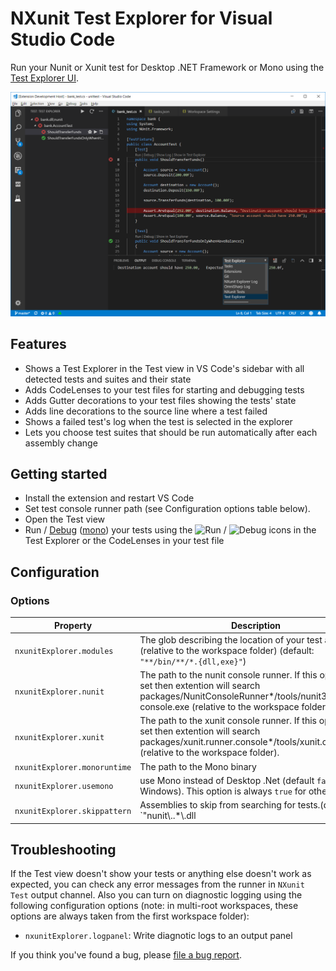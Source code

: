 # NXunit Test Explorer for Visual Studio Code

Run your Nunit or Xunit test for Desktop .NET Framework or Mono using the 
[Test Explorer UI](https://marketplace.visualstudio.com/items?itemName=hbenl.vscode-test-explorer).

![Screenshot](img/screenshot.png)

## Features

* Shows a Test Explorer in the Test view in VS Code's sidebar with all detected tests and suites and their state
* Adds CodeLenses to your test files for starting and debugging tests
* Adds Gutter decorations to your test files showing the tests' state
* Adds line decorations to the source line where a test failed
* Shows a failed test's log when the test is selected in the explorer
* Lets you choose test suites that should be run automatically after each assembly change

## Getting started

* Install the extension and restart VS Code
* Set test console runner path (see Configuration options table below).
* Open the Test view
* Run / [Debug](https://github.com/OmniSharp/omnisharp-vscode/wiki/Desktop-.NET-Framework) ([mono](https://github.com/Microsoft/vscode-mono-debug)) your tests using the ![Run](img/run.png) / ![Debug](img/debug.png) icons in the Test Explorer or the CodeLenses in your test file

## Configuration

### Options

Property                        | Description
--------------------------------|---------------------------------------------------------------
`nxunitExplorer.modules`  		| The glob describing the location of your test assemblies (relative to the workspace folder) (default: `"**/bin/**/*.{dll,exe}"`)
`nxunitExplorer.nunit`    		| The path to the nunit console runner. If this option is not set then extention will search packages/NunitConsoleRunner*/tools/nunit3-console.exe (relative to the workspace folder).
`nxunitExplorer.xunit`    		| The path to the xunit console runner. If this option is not set then extention will search packages/xunit.runner.console*/tools/xunit.console.exe (relative to the workspace folder).
`nxunitExplorer.monoruntime`	| The path to the Mono binary
`nxunitExplorer.usemono`		| use Mono instead of Desktop .Net (default `false` for Windows). This option is always `true` for other platforms
`nxunitExplorer.skippattern`	| Assemblies to skip from searching for tests.(default: `"nunit\\..*\\.dll|xunit\\..*\\.dll"`i.e exclude any files starting with nunit.*.dll or xunit.*.dll)



## Troubleshooting
If the Test view doesn't show your tests or anything else doesn't work as expected, you can check any error messages from the runner in `NXunit Test` output channel. Also you can turn on diagnostic logging using  the following configuration options
(note: in multi-root workspaces, these options are always taken from the first workspace folder):
* `nxunitExplorer.logpanel`: Write diagnotic logs to an output panel

If you think you've found a bug, please [file a bug report](https://github.com/prash-wghats/vscode-nxunit-test-adapter/issues).
